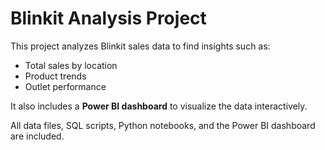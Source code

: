 # Blinkit Analysis Project

This project analyzes Blinkit sales data to find insights such as:
- Total sales by location
- Product trends
- Outlet performance

It also includes a **Power BI dashboard** to visualize the data interactively.  

All data files, SQL scripts, Python notebooks, and the Power BI dashboard are included.
